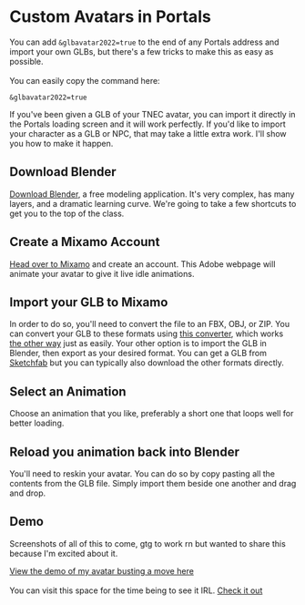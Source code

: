 # Custom Avatars in Portals

You can add `&glbavatar2022=true` to the end of any Portals address and import your own GLBs, but there's a few tricks to make this as easy as possible.<br><br>
You can easily copy the command here:
```
&glbavatar2022=true
```
If you've been given a GLB of your TNEC avatar, you can import it directly in the Portals loading screen and it will work perfectly. If you'd like to import your character as a GLB or NPC, that may take a little extra work. I'll show you how to make it happen.

## Download Blender

[Download Blender](https://www.blender.org/download/), a free modeling application. It's very complex, has many layers, and a dramatic learning curve. We're going to take a few shortcuts to get you to the top of the class.

## Create a Mixamo Account

[Head over to Mixamo](https://www.mixamo.com/) and create an account. This Adobe webpage will animate your avatar to give it live idle animations.

## Import your GLB to Mixamo

In order to do so, you'll need to convert the file to an FBX, OBJ, or ZIP. You can convert your GLB to these formats using [this converter](https://imagetostl.com/convert/file/glb/to/fbx), which works [the other way](https://imagetostl.com/convert/file/fbx/to/glb) just as easily. Your other option is to import the GLB in Blender, then export as your desired format. 
You can get a GLB from [Sketchfab](https://sketchfab.com/) but you can typically also download the other formats directly. 

## Select an Animation

Choose an animation that you like, preferably a short one that loops well for better loading. 

## Reload you animation back into Blender

You'll need to reskin your avatar. You can do so by copy pasting all the contents from the GLB file. Simply import them beside one another and drag and drop.

## Demo

Screenshots of all of this to come, gtg to work rn but wanted to share this because I'm excited about it. 

[View the demo of my avatar busting a move here](https://youtu.be/f-xM49QmDxM)
<br><br>
You can visit this space for the time being to see it IRL. [Check it out](https://theportal.to/?room=68b33f7c-dded-49e5-bee9-8cfcb6a9adf1)

